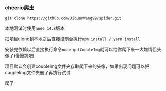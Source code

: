 ### cheerio爬虫

`git clone https://github.com/JiquanWang99/spider.git`

本地测试时使用`node 14.8`版本

把项目clone到本地之后直接控制台执行`npm install / yarn install`

安装完依赖以后直接执行命令`node getCoupleImg`就可以给你爬下来一大堆情侣头像了(慢慢挑吧)

项目默认会创建coupleImg文件夹存取爬下来的头像，如果出现问题可以把coupleImg文件夹删了再执行试试

爬了
